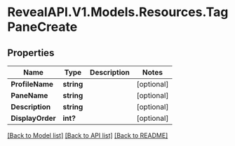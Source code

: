 # RevealAPI.V1.Models.Resources.TagPaneCreate
## Properties

Name | Type | Description | Notes
------------ | ------------- | ------------- | -------------
**ProfileName** | **string** |  | [optional] 
**PaneName** | **string** |  | [optional] 
**Description** | **string** |  | [optional] 
**DisplayOrder** | **int?** |  | [optional] 

[[Back to Model list]](../README.md#documentation-for-models) [[Back to API list]](../README.md#documentation-for-api-endpoints) [[Back to README]](../README.md)

